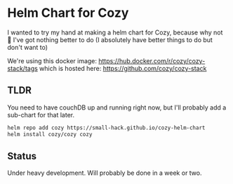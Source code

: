 # Helm Chart for Cozy

I wanted to try my hand at making a helm chart for Cozy, because why not 🤷 I've got nothing better to do (I absolutely have better things to do but don't want to)

We're using this docker image: https://hub.docker.com/r/cozy/cozy-stack/tags
which is hosted here: https://github.com/cozy/cozy-stack

## TLDR

You need to have couchDB up and running right now, but I'll probably add a sub-chart for that later.

```bash
helm repo add cozy https://small-hack.github.io/cozy-helm-chart
helm install cozy/cozy cozy
```

## Status

Under heavy development. Will probably be done in a week or two.
